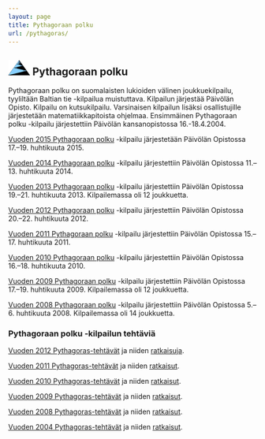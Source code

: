 ```yaml
---
layout: page
title: Pythagoraan polku
url: /pythagoras/
---
```

## ![Logo](pythagorasLogo.png) Pythagoraan polku

Pythagoraan polku on suomalaisten lukioiden välinen joukkuekilpailu,
tyyliltään Baltian tie -kilpailua muistuttava. Kilpailun järjestää
Päivölän Opisto. Kilpailu on kutsukilpailu. Varsinaisen kilpailun
lisäksi osallistujille järjestetään matematiikkapitoista ohjelmaa.
Ensimmäinen Pythagoraan polku -kilpailu järjestettiin Päivölän
kansanopistossa 16.-18.4.2004.

[Vuoden 2015 Pythagoraan polku](Pythagoras_kutsu_2015.pdf) -kilpailu järjestetään Päivölän Opistossa 17.–19\. huhtikuuta 2015.

[Vuoden 2014 Pythagoraan polku](Pythagoras-kutsu-2014.pdf) -kilpailu järjestettiin Päivölän Opistossa 11.–13\. huhtikuuta 2014.

[Vuoden 2013 Pythagoraan polku](Pythagoras-kutsu-2013.pdf) -kilpailu järjestettiin Päivölän Opistossa 19.–21\. huhtikuuta 2013\. Kilpailemassa oli 12 joukkuetta.

[Vuoden 2012 Pythagoraan polku](Pythagoras-kutsu-2012.pdf) -kilpailu järjestettiin Päivölän Opistossa 20.–22\. huhtikuuta 2012.

[Vuoden 2011 Pythagoraan polku](Pythagoras-kutsu-2011.pdf) -kilpailu järjestettiin Päivölän Opistossa 15.–17\. huhtikuuta 2011.

[Vuoden 2010 Pythagoraan polku](Pythagoras-kutsu-2010.pdf) -kilpailu järjestettiin Päivölän Opistossa 16.–18\. huhtikuuta 2010.

[Vuoden 2009 Pythagoraan polku](pythagoras-kutsu-2009.pdf) -kilpailu järjestettiin Päivölän Opistossa 17.–19\. huhtikuuta 2009\. Kilpailemassa oli 12 joukkuetta.

[Vuoden 2008 Pythagoraan polku](Pythagoras-kutsu-2008.pdf) -kilpailu järjestettiin Päivölän Opistossa 5.–6\. huhtikuuta 2008\. Kilpailemassa oli 14 joukkuetta.

### Pythagoraan polku -kilpailun tehtäviä

[Vuoden 2012 Pythagoras-tehtävät](pp2012_teht.pdf) ja niiden [ratkaisuja](pp2012_ratk.pdf).

[Vuoden 2011 Pythagoras-tehtävät](pp2011_teht.pdf) ja niiden [ratkaisut](pp2011_ratk.pdf).

[Vuoden 2010 Pythagoras-tehtävät](pp2010_teht.pdf) ja niiden [ratkaisut](pp2010_ratk.pdf).

[Vuoden 2009 Pythagoras-tehtävät](pp2009_teht.pdf) ja niiden [ratkaisut](pp2009_ratk.pdf).

[Vuoden 2008 Pythagoras-tehtävät](pp2008teht.pdf) ja niiden [ratkaisut](pp2008-ratkaisut.pdf).

[Vuoden 2004 Pythagoras-tehtävät](pythagoras-2004.pdf) ja niiden [ratkaisut](pythagoras-ratkaisut-2004.pdf).
